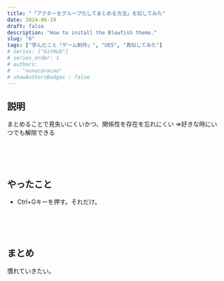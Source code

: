```yaml
---
title: "「アクターをグループ化してまとめる方法」を試してみた"
date: 2024-06-19
draft: false
description: "How to install the Blowfish theme."
slug: "6"
tags: ["学んだこと「ゲーム制作」", "UE5", "真似してみた"]
# series: ["GitHub"]
# series_order: 1
# authors:
#  - "nunocoracao"
# showAuthorsBadges : false 
---
```


## 説明
まとめることで見失いにくいかつ、関係性を存在を忘れにくい
⇒好きな時にいつでも解除できる 


<br><br><br>
## やったこと
- Ctrl+Gキーを押す。それだけ。



<br><br><br>
## まとめ

慣れていきたい。




